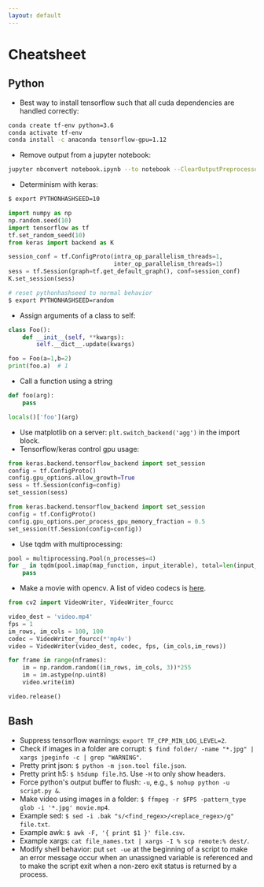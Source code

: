 ```yaml
---
layout: default
---
```


# Cheatsheet

## Python

- Best way to install tensorflow such that all cuda dependencies are handled correctly:
```bash
conda create tf-env python=3.6
conda activate tf-env
conda install -c anaconda tensorflow-gpu=1.12
```

- Remove output from a jupyter notebook:
```bash
jupyter nbconvert notebook.ipynb --to notebook --ClearOutputPreprocessor.enabled=True --stdout > notebook_clear.ipynb
```
- Determinism with keras:

```bash
$ export PYTHONHASHSEED=10
```

```python
import numpy as np
np.random.seed(10)
import tensorflow as tf
tf.set_random_seed(10)
from keras import backend as K

session_conf = tf.ConfigProto(intra_op_parallelism_threads=1,
                              inter_op_parallelism_threads=1)
sess = tf.Session(graph=tf.get_default_graph(), conf=session_conf)
K.set_session(sess)
```

```bash
# reset pythonhashseed to normal behavior
$ export PYTHONHASHSEED=random
```

- Assign arguments of a class to self:

```python
class Foo():
    def __init__(self, **kwargs):
        self.__dict__.update(kwargs)

foo = Foo(a=1,b=2)
print(foo.a)  # 1
```

- Call a function using a string

```python
def foo(arg):
    pass

locals()['foo'](arg)
```

- Use matplotlib on a server: `plt.switch_backend('agg')` in the import block.
- Tensorflow/keras control gpu usage:

```python
from keras.backend.tensorflow_backend import set_session
config = tf.ConfigProto()
config.gpu_options.allow_growth=True
sess = tf.Session(config=config)
set_session(sess)
```

```python
from keras.backend.tensorflow_backend import set_session
config = tf.ConfigProto()
config.gpu_options.per_process_gpu_memory_fraction = 0.5
set_session(tf.Session(config=config))
```

- Use tqdm with multiprocessing:

```python
pool = multiprocessing.Pool(n_processes=4)
for _ in tqdm(pool.imap(map_function, input_iterable), total=len(input_iterable)):
    pass
```

- Make a movie with opencv.  A list of video codecs is [here](https://gist.github.com/takuma7/44f9ecb028ff00e2132e).

```python
from cv2 import VideoWriter, VideoWriter_fourcc

video_dest = 'video.mp4'
fps = 1
im_rows, im_cols = 100, 100
codec = VideoWriter_fourcc(*'mp4v')
video = VideoWriter(video_dest, codec, fps, (im_cols,im_rows))

for frame in range(nframes):
    im = np.random.random((im_rows, im_cols, 3))*255
    im = im.astype(np.uint8)
    video.write(im)

video.release()
```



## Bash

- Suppress tensorflow warnings: `export TF_CPP_MIN_LOG_LEVEL=2`.
- Check if images in a folder are corrupt: `$ find folder/ -name "*.jpg" | xargs jpeginfo -c | grep "WARNING"`.
- Pretty print json: `$ python -m json.tool file.json`.
- Pretty print h5: `$ h5dump file.h5`.  Use `-H` to only show headers.
- Force python's output buffer to flush: `-u`, e.g.,  `$ nohup python -u script.py &`.
- Make video using images in a folder: `$ ffmpeg -r $FPS -pattern_type glob -i '*.jpg' movie.mp4`.
- Example sed: `$ sed -i .bak "s/<find_regex>/<replace_regex>/g" file.txt`.
- Example awk: `$ awk -F, '{ print $1 }' file.csv`.
- Example xargs: `cat file_names.txt | xargs -I % scp remote:% dest/`.
- Modify shell behavior: put `set -ue` at the beginning of a script to make an error message occur when an unassigned variable is referenced and to make the script exit when a non-zero exit status is returned by a process.

